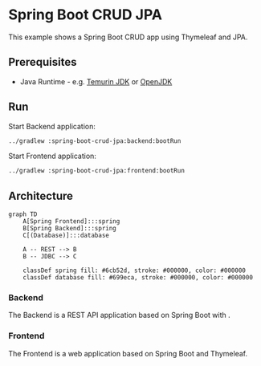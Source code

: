 # Spring Boot CRUD JPA

This example shows a Spring Boot CRUD app using Thymeleaf and JPA.

## Prerequisites

* Java Runtime - e.g. [Temurin JDK](https://adoptium.net) or [OpenJDK](https://openjdk.org)

## Run

Start Backend application:
```bash
../gradlew :spring-boot-crud-jpa:backend:bootRun
```

Start Frontend application:

```bash
../gradlew :spring-boot-crud-jpa:frontend:bootRun
```

## Architecture

```mermaid
graph TD
    A[Spring Frontend]:::spring
    B[Spring Backend]:::spring
    C[(Database)]:::database

    A -- REST --> B
    B -- JDBC --> C

    classDef spring fill: #6cb52d, stroke: #000000, color: #000000
    classDef database fill: #699eca, stroke: #000000, color: #000000
```

### Backend

The Backend is a REST API application based on Spring Boot with .

### Frontend

The Frontend is a web application based on Spring Boot and Thymeleaf.

